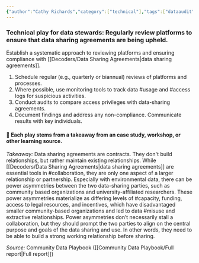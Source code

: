 ```yaml
---
{"author":"Cathy Richards","category":["technical"],"tags":["dataaudit","documentation","usage","access"],"dg-publish":true,"permalink":"/plays/play-17-regularly-review-platforms-to-ensure-that-data-sharing-agreements-are-being-upheld/","dgPassFrontmatter":true}
---
```


### **Technical play for data stewards: Regularly review platforms to ensure that data sharing agreements are being upheld.** 
Establish a systematic approach to reviewing platforms and ensuring compliance with [[Decoders/Data Sharing Agreements\|data sharing agreements]]. 
1. Schedule regular (e.g., quarterly or biannual) reviews of platforms and processes. 
2. Where possible, use monitoring tools to track data #usage and #access logs for suspicious activities.
3. Conduct audits to compare access privileges with data-sharing agreements.
4. Document findings and address any non-compliance. Communicate results with key individuals.




#### 🌱 Each play stems from a takeaway from an case study, workshop, or other learning source.

_Takeaway:_ Data sharing agreements are contracts. They don't build relationships, but rather maintain existing relationships.
While [[Decoders/Data Sharing Agreements\|data sharing agreements]] are essential tools in #collaboration, they are only one aspect of a larger relationship or partnership. Especially with environmental data, there can be power asymmetries between the two data-sharing parties, such as community based organizations and university-affiliated researchers. These power asymmetries materialize as differing levels of #capacity, funding, access to legal resources, and incentives, which have disadvantaged smaller community-based organizations and led to data #misuse and extractive relationships. Power asymmetries don’t necessarily stall a collaboration, but they should prompt the two parties to align on the central purpose and goals of the data sharing and use. In other words, they need to be able to build a strong working relationship before sharing.

*Source:* Community Data Playbook ([[Community Data Playbook/Full report\|Full report]])